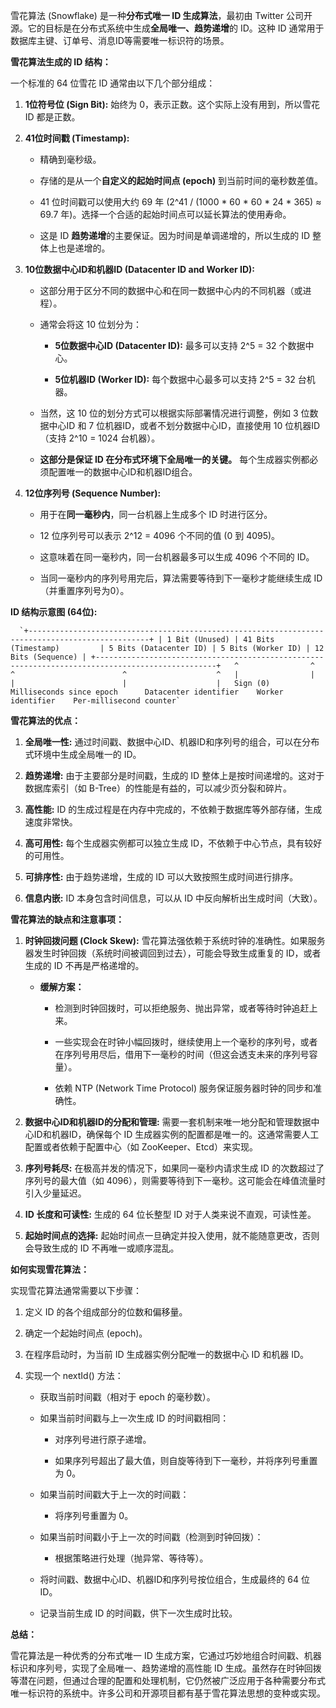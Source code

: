 
雪花算法 (Snowflake) 是一种**分布式唯一 ID 生成算法**，最初由 Twitter 公司开源。它的目标是在分布式系统中生成**全局唯一、趋势递增**的 ID。这种 ID 通常用于数据库主键、订单号、消息ID等需要唯一标识符的场景。

**雪花算法生成的 ID 结构：**

一个标准的 64 位雪花 ID 通常由以下几个部分组成：

1. **1位符号位 (Sign Bit):** 始终为 0，表示正数。这个实际上没有用到，所以雪花 ID 都是正数。
    
2. **41位时间戳 (Timestamp):**
    
    - 精确到毫秒级。
        
    - 存储的是从一个**自定义的起始时间点 (epoch)** 到当前时间的毫秒数差值。
        
    - 41 位时间戳可以使用大约 69 年 (2^41 / (1000 * 60 * 60 * 24 * 365) ≈ 69.7 年)。选择一个合适的起始时间点可以延长算法的使用寿命。
        
    - 这是 ID **趋势递增**的主要保证。因为时间是单调递增的，所以生成的 ID 整体上也是递增的。
        
3. **10位数据中心ID和机器ID (Datacenter ID and Worker ID):**
    
    - 这部分用于区分不同的数据中心和在同一数据中心内的不同机器（或进程）。
        
    - 通常会将这 10 位划分为：
        
        - **5位数据中心ID (Datacenter ID):** 最多可以支持 2^5 = 32 个数据中心。
            
        - **5位机器ID (Worker ID):** 每个数据中心最多可以支持 2^5 = 32 台机器。
            
    - 当然，这 10 位的划分方式可以根据实际部署情况进行调整，例如 3 位数据中心ID 和 7 位机器ID，或者不划分数据中心ID，直接使用 10 位机器ID（支持 2^10 = 1024 台机器）。
        
    - **这部分是保证 ID 在分布式环境下全局唯一的关键。** 每个生成器实例都必须配置唯一的数据中心ID和机器ID组合。
        
4. **12位序列号 (Sequence Number):**
    
    - 用于在**同一毫秒内**，同一台机器上生成多个 ID 时进行区分。
        
    - 12 位序列号可以表示 2^12 = 4096 个不同的值 (0 到 4095)。
        
    - 这意味着在同一毫秒内，同一台机器最多可以生成 4096 个不同的 ID。
        
    - 当同一毫秒内的序列号用完后，算法需要等待到下一毫秒才能继续生成 ID（并重置序列号为0）。
        

**ID 结构示意图 (64位):**

      `+-------------------------------------------------------------------------------------------------+ | 1 Bit (Unused) | 41 Bits (Timestamp)         | 5 Bits (Datacenter ID) | 5 Bits (Worker ID) | 12 Bits (Sequence) | +-------------------------------------------------------------------------------------------------+   ^                ^                             ^                        ^                    ^   |                |                             |                        |                    |   Sign (0)         Milliseconds since epoch      Datacenter identifier    Worker identifier    Per-millisecond counter`
    

**雪花算法的优点：**

1. **全局唯一性:** 通过时间戳、数据中心ID、机器ID和序列号的组合，可以在分布式环境中生成全局唯一的 ID。
    
2. **趋势递增:** 由于主要部分是时间戳，生成的 ID 整体上是按时间递增的。这对于数据库索引（如 B-Tree）的性能是有益的，可以减少页分裂和碎片。
    
3. **高性能:** ID 的生成过程是在内存中完成的，不依赖于数据库等外部存储，生成速度非常快。
    
4. **高可用性:** 每个生成器实例都可以独立生成 ID，不依赖于中心节点，具有较好的可用性。
    
5. **可排序性:** 由于趋势递增，生成的 ID 可以大致按照生成时间进行排序。
    
6. **信息内嵌:** ID 本身包含时间信息，可以从 ID 中反向解析出生成时间（大致）。
    

**雪花算法的缺点和注意事项：**

1. **时钟回拨问题 (Clock Skew):** 雪花算法强依赖于系统时钟的准确性。如果服务器发生时钟回拨（系统时间被调回到过去），可能会导致生成重复的 ID，或者生成的 ID 不再是严格递增的。
    
    - **缓解方案：**
        
        - 检测到时钟回拨时，可以拒绝服务、抛出异常，或者等待时钟追赶上来。
            
        - 一些实现会在时钟小幅回拨时，继续使用上一个毫秒的序列号，或者在序列号用尽后，借用下一毫秒的时间（但这会透支未来的序列号容量）。
            
        - 依赖 NTP (Network Time Protocol) 服务保证服务器时钟的同步和准确性。
            
2. **数据中心ID和机器ID的分配和管理:** 需要一套机制来唯一地分配和管理数据中心ID和机器ID，确保每个 ID 生成器实例的配置都是唯一的。这通常需要人工配置或者依赖于配置中心（如 ZooKeeper、Etcd）来实现。
    
3. **序列号耗尽:** 在极高并发的情况下，如果同一毫秒内请求生成 ID 的次数超过了序列号的最大值（如 4096），则需要等待到下一毫秒。这可能会在峰值流量时引入少量延迟。
    
4. **ID 长度和可读性:** 生成的 64 位长整型 ID 对于人类来说不直观，可读性差。
    
5. **起始时间点的选择:** 起始时间点一旦确定并投入使用，就不能随意更改，否则会导致生成的 ID 不再唯一或顺序混乱。
    

**如何实现雪花算法：**

实现雪花算法通常需要以下步骤：

1. 定义 ID 的各个组成部分的位数和偏移量。
    
2. 确定一个起始时间点 (epoch)。
    
3. 在程序启动时，为当前 ID 生成器实例分配唯一的数据中心 ID 和机器 ID。
    
4. 实现一个 nextId() 方法：
    
    - 获取当前时间戳（相对于 epoch 的毫秒数）。
        
    - 如果当前时间戳与上一次生成 ID 的时间戳相同：
        
        - 对序列号进行原子递增。
            
        - 如果序列号超出了最大值，则自旋等待到下一毫秒，并将序列号重置为 0。
            
    - 如果当前时间戳大于上一次的时间戳：
        
        - 将序列号重置为 0。
            
    - 如果当前时间戳小于上一次的时间戳（检测到时钟回拨）：
        
        - 根据策略进行处理（抛异常、等待等）。
            
    - 将时间戳、数据中心ID、机器ID和序列号按位组合，生成最终的 64 位 ID。
        
    - 记录当前生成 ID 的时间戳，供下一次生成时比较。
        

**总结：**

雪花算法是一种优秀的分布式唯一 ID 生成方案，它通过巧妙地组合时间戳、机器标识和序列号，实现了全局唯一、趋势递增的高性能 ID 生成。虽然存在时钟回拨等潜在问题，但通过合理的配置和处理机制，它仍然被广泛应用于各种需要分布式唯一标识符的系统中。许多公司和开源项目都有基于雪花算法思想的变种或实现。

